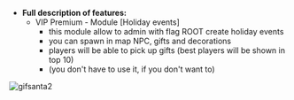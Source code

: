   * **Full description of features:**    
      - VIP Premium - Module [Holiday events]
        - this module allow to admin with flag ROOT create holiday events
        - you can spawn in map NPC, gifts and decorations
        - players will be able to pick up gifts (best players will be shown in top 10)
        - (you don't have to use it, if you don't want to)

![gifsanta2](https://user-images.githubusercontent.com/64224908/139888524-08eb021f-6cb1-4066-86ab-261525f2b8c3.gif)
